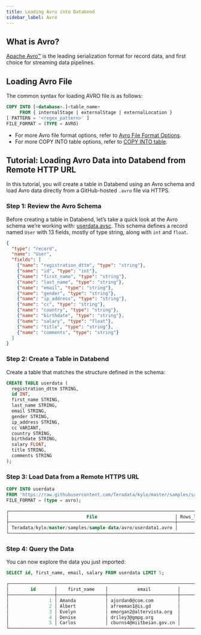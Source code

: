 ```yaml
---
title: Loading Avro into Databend
sidebar_label: Avro
---
```


## What is Avro?

[Apache Avro™](https://avro.apache.org/) is the leading serialization format for record data, and first choice for streaming data pipelines.

## Loading Avro File

The common syntax for loading AVRO file is as follows:

```sql
COPY INTO [<database>.]<table_name>
     FROM { internalStage | externalStage | externalLocation }
[ PATTERN = '<regex_pattern>' ]
FILE_FORMAT = (TYPE = AVRO)
```

- For more Avro file format options, refer to [Avro File Format Options](/sql/sql-reference/file-format-options#avro-options).
- For more COPY INTO table options, refer to [COPY INTO table](/sql/sql-commands/dml/dml-copy-into-table).

## Tutorial: Loading Avro Data into Databend from Remote HTTP URL

In this tutorial, you will create a table in Databend using an Avro schema and load Avro data directly from a GitHub-hosted `.avro` file via HTTPS.

###  Step 1: Review the Avro Schema

Before creating a table in Databend, let’s take a quick look at the Avro schema we’re working with: [userdata.avsc](https://github.com/Teradata/kylo/blob/master/samples/sample-data/avro/userdata.avsc). This schema defines a record named `User` with 13 fields, mostly of type string, along with `int` and `float`.

```json
{
  "type": "record",
  "name": "User",
  "fields": [
    {"name": "registration_dttm", "type": "string"},
    {"name": "id", "type": "int"},
    {"name": "first_name", "type": "string"},
    {"name": "last_name", "type": "string"},
    {"name": "email", "type": "string"},
    {"name": "gender", "type": "string"},
    {"name": "ip_address", "type": "string"},
    {"name": "cc", "type": "string"},
    {"name": "country", "type": "string"},
    {"name": "birthdate", "type": "string"},
    {"name": "salary", "type": "float"},
    {"name": "title", "type": "string"},
    {"name": "comments", "type": "string"}
  ]
}
```

###  Step 2: Create a Table in Databend

Create a table that matches the structure defined in the schema:

```sql
CREATE TABLE userdata (
  registration_dttm STRING,
  id INT,
  first_name STRING,
  last_name STRING,
  email STRING,
  gender STRING,
  ip_address STRING,
  cc VARIANT,
  country STRING,
  birthdate STRING,
  salary FLOAT,
  title STRING,
  comments STRING
);
```

###  Step 3: Load Data from a Remote HTTPS URL

```sql
COPY INTO userdata
FROM 'https://raw.githubusercontent.com/Teradata/kylo/master/samples/sample-data/avro/userdata1.avro'
FILE_FORMAT = (type = avro);
```

```sql
┌────────────────────────────────────────────────────────────────────────────────────────────────────────────────────────────────┐
│                             File                             │ Rows_loaded │ Errors_seen │    First_error   │ First_error_line │
├──────────────────────────────────────────────────────────────┼─────────────┼─────────────┼──────────────────┼──────────────────┤
│ Teradata/kylo/master/samples/sample-data/avro/userdata1.avro │        1000 │           0 │ NULL             │             NULL │
└────────────────────────────────────────────────────────────────────────────────────────────────────────────────────────────────┘
```

### Step 4: Query the Data

You can now explore the data you just imported:

```sql
SELECT id, first_name, email, salary FROM userdata LIMIT 5;
```

```sql
┌───────────────────────────────────────────────────────────────────────────────────┐
│        id       │    first_name    │           email          │       salary      │
├─────────────────┼──────────────────┼──────────────────────────┼───────────────────┤
│               1 │ Amanda           │ ajordan0@com.com         │          49756.53 │
│               2 │ Albert           │ afreeman1@is.gd          │         150280.17 │
│               3 │ Evelyn           │ emorgan2@altervista.org  │         144972.52 │
│               4 │ Denise           │ driley3@gmpg.org         │          90263.05 │
│               5 │ Carlos           │ cburns4@miitbeian.gov.cn │              NULL │
└───────────────────────────────────────────────────────────────────────────────────┘
```